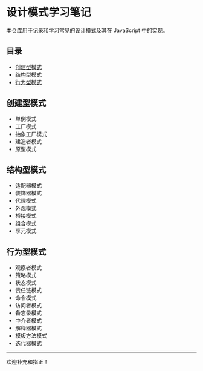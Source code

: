# 设计模式学习笔记

本仓库用于记录和学习常见的设计模式及其在 JavaScript 中的实现。

## 目录

- [创建型模式](#创建型模式)
- [结构型模式](#结构型模式)
- [行为型模式](#行为型模式)

## 创建型模式

- 单例模式
- 工厂模式
- 抽象工厂模式
- 建造者模式
- 原型模式

## 结构型模式

- 适配器模式
- 装饰器模式
- 代理模式
- 外观模式
- 桥接模式
- 组合模式
- 享元模式

## 行为型模式

- 观察者模式
- 策略模式
- 状态模式
- 责任链模式
- 命令模式
- 访问者模式
- 备忘录模式
- 中介者模式
- 解释器模式
- 模板方法模式
- 迭代器模式

---

欢迎补充和指正！
